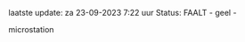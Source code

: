 laatste update: 
za 23-09-2023  7:22   uur 
Status: FAALT - geel - 
<div class="service Y">microstation</div>